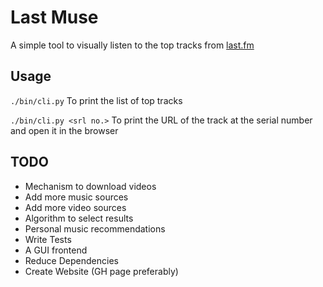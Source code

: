 Last Muse
=========

A simple tool to visually listen to the top tracks from [last.fm](http://www.last.fm)

Usage
-----

`./bin/cli.py`
To print the list of top tracks

`./bin/cli.py <srl no.>`
To print the URL of the track at the serial number and open it in the browser

TODO
----

* Mechanism to download videos
* Add more music sources
* Add more video sources
* Algorithm to select results
* Personal music recommendations
* Write Tests
* A GUI frontend
* Reduce Dependencies
* Create Website (GH page preferably)
